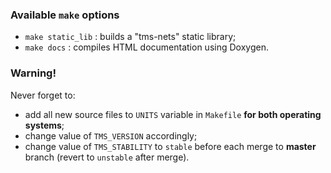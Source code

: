 ### Available `make` options

* `make static_lib` : builds a "tms-nets" static library;
* `make docs` : compiles HTML documentation using Doxygen.



### Warning!

Never forget to:

* add all new source files to `UNITS` variable in `Makefile` **for both operating systems**;
* change value of `TMS_VERSION` accordingly;
* change value of `TMS_STABILITY` to `stable` before each merge to **master** branch (revert to `unstable` after merge).
